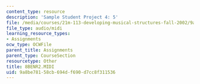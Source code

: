 ```yaml
---
content_type: resource
description: 'Sample Student Project 4: 5'
file: /media/courses/21m-113-developing-musical-structures-fall-2002/9a8be78158cb694df690d7cc8f311536_8BENR2.MIDI
file_type: audio/midi
learning_resource_types:
- Assignments
ocw_type: OCWFile
parent_title: Assignments
parent_type: CourseSection
resourcetype: Other
title: 8BENR2.MIDI
uid: 9a8be781-58cb-694d-f690-d7cc8f311536
---
```

